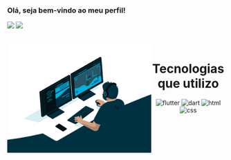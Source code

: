 ### Olá, seja bem-vindo ao meu perfil!

<div>
  
  <img  height="180em" src="https://github-readme-stats.vercel.app/api?username=AlyssonTrugilio&show_icons=true&theme=algolia&include_all_commits=true&count_private=true"/>
  <img  height="180em" src="https://github-readme-stats.vercel.app/api/top-langs/?username=AlyssonTrugilio&layout=compact&langs_count=16&theme=algolia"/>
</div>
<br>

<div  align="center"> 
  <div style="display: inline_block"><br>
    <img align="left" height="250" alt="coding-time" src="code.gif">
    <h1 align="center">Tecnologias que utilizo</h1>
    <img alingn="center" alt="flutter" src="https://img.shields.io/badge/Flutter-02569B?style=for-the-badge&logo=flutter&logoColor=white">
    <img alingn="center" alt="dart" src="https://img.shields.io/badge/Dart-0175C2?style=for-the-badge&logo=dart&logoColor=white">
    <img alingn="center" alt="html" src="https://img.shields.io/badge/HTML-239120?style=for-the-badge&logo=html5&logoColor=white">
    <img alingn="center" alt="css" src="https://img.shields.io/badge/CSS-239120?&style=for-the-badge&logo=css3&logoColor=white">
   </div>
    
</div>

